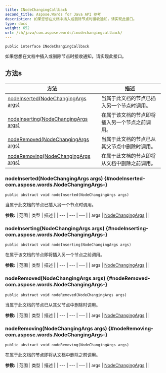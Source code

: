 ```yaml
---
title: INodeChangingCallback
second_title: Aspose.Words for Java API 参考
description: 如果您想在文档中插入或删除节点时接收通知，请实现此接口。
type: docs
weight: 652
url: /zh/java/com.aspose.words/inodechangingcallback/
---
```

```
public interface INodeChangingCallback
```

如果您想在文档中插入或删除节点时接收通知，请实现此接口。
## 方法s

| 方法 | 描述 |
| --- | --- |
| [nodeInserted(NodeChangingArgs args)](#nodeInserted-com.aspose.words.NodeChangingArgs-) | 当属于此文档的节点已插入另一个节点时调用。 |
| [nodeInserting(NodeChangingArgs args)](#nodeInserting-com.aspose.words.NodeChangingArgs-) | 在属于该文档的节点即将插入另一个节点之前调用。 |
| [nodeRemoved(NodeChangingArgs args)](#nodeRemoved-com.aspose.words.NodeChangingArgs-) | 当属于此文档的节点已从其父节点中删除时调用。 |
| [nodeRemoving(NodeChangingArgs args)](#nodeRemoving-com.aspose.words.NodeChangingArgs-) | 在属于此文档的节点即将从文档中删除之前调用。 |
### nodeInserted(NodeChangingArgs args) {#nodeInserted-com.aspose.words.NodeChangingArgs-}
```
public abstract void nodeInserted(NodeChangingArgs args)
```


当属于此文档的节点已插入另一个节点时调用。

**参数:**
| 范围 | 类型 | 描述 |
| --- | --- | --- |
| args | [NodeChangingArgs](../../com.aspose.words/nodechangingargs) |  |

### nodeInserting(NodeChangingArgs args) {#nodeInserting-com.aspose.words.NodeChangingArgs-}
```
public abstract void nodeInserting(NodeChangingArgs args)
```


在属于该文档的节点即将插入另一个节点之前调用。

**参数:**
| 范围 | 类型 | 描述 |
| --- | --- | --- |
| args | [NodeChangingArgs](../../com.aspose.words/nodechangingargs) |  |

### nodeRemoved(NodeChangingArgs args) {#nodeRemoved-com.aspose.words.NodeChangingArgs-}
```
public abstract void nodeRemoved(NodeChangingArgs args)
```


当属于此文档的节点已从其父节点中删除时调用。

**参数:**
| 范围 | 类型 | 描述 |
| --- | --- | --- |
| args | [NodeChangingArgs](../../com.aspose.words/nodechangingargs) |  |

### nodeRemoving(NodeChangingArgs args) {#nodeRemoving-com.aspose.words.NodeChangingArgs-}
```
public abstract void nodeRemoving(NodeChangingArgs args)
```


在属于此文档的节点即将从文档中删除之前调用。

**参数:**
| 范围 | 类型 | 描述 |
| --- | --- | --- |
| args | [NodeChangingArgs](../../com.aspose.words/nodechangingargs) |  |
